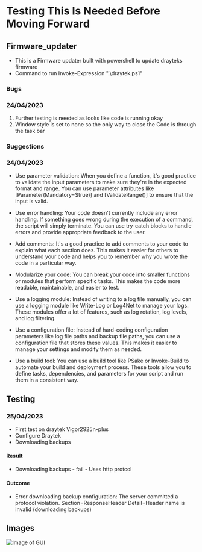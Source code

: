 # Testing This Is Needed Before Moving Forward

## Firmware_updater

- This is a Firmware updater built with powershell to update drayteks firmware 
- Command to run Invoke-Expression ".\draytek.ps1"

### Bugs

### 24/04/2023 ###

1. Further testing is needed as looks like code is running okay 
2. Window style is set to none so the only way to close the Code is through the task bar

 ### Suggestions

### 24/04/2023 ###

- Use parameter validation: When you define a function, it's good practice to validate the input parameters to make sure they're in the expected format and range. You can use parameter attributes like [Parameter(Mandatory=$true)] and [ValidateRange()] to ensure that the input is valid.

- Use error handling: Your code doesn't currently include any error handling. If something goes wrong during the execution of a command, the script will simply terminate. You can use try-catch blocks to handle errors and provide appropriate feedback to the user.

- Add comments: It's a good practice to add comments to your code to explain what each section does. This makes it easier for others to understand your code and helps you to remember why you wrote the code in a particular way.

- Modularize your code: You can break your code into smaller functions or modules that perform specific tasks. This makes the code more readable, maintainable, and easier to test.

- Use a logging module: Instead of writing to a log file manually, you can use a logging module like Write-Log or Log4Net to manage your logs. These modules offer a lot of features, such as log rotation, log levels, and log filtering.

- Use a configuration file: Instead of hard-coding configuration parameters like log file paths and backup file paths, you can use a configuration file that stores these values. This makes it easier to manage your settings and modify them as needed.

- Use a build tool: You can use a build tool like PSake or Invoke-Build to automate your build and deployment process. These tools allow you to define tasks, dependencies, and parameters for your script and run them in a consistent way.

## Testing 

### 25/04/2023 ###

- First test on draytek Vigor2925n-plus
- Configure Draytek
- Downloading backups

#### Result

- Downloading backups - fail - Uses http protcol

#### Outcome

- Error downloading backup configuration: The server committed a protocol violation. Section=ResponseHeader Detail=Header name is invalid (downloading backups)

## Images

![Image of GUI](https://file%2B.vscode-resource.vscode-cdn.net/c%3A/Users/jonathankeefe.ASTONBERKELEY/OneDrive%20-%20Aston%20Berkeley%20Systems%20Ltd/Pictures/Screenshots/Screenshot%202023-04-24%20140945.png?version%3D1682341856571)